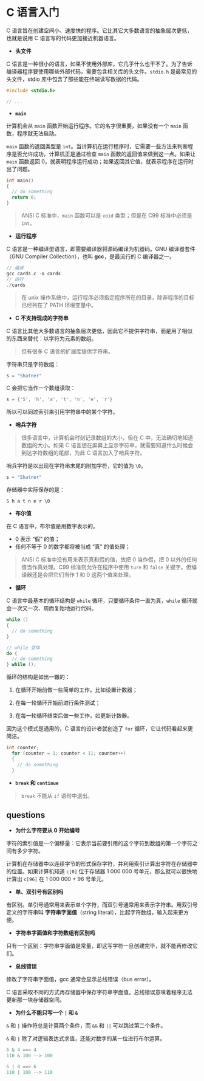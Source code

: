 # C 语言入门

C 语言旨在创建空间小、速度快的程序。它比其它大多数语言的抽象层次更低，也就是说用 C 语言写的代码更加接近机器语言。

- **头文件**

C 语言是一种很小的语言，如果不使用外部库，它几乎什么也干不了。为了告诉编译器程序要使用哪些外部代码，需要包含相关库的头文件。`stdio.h` 是最常见的头文件，stdio 库中包含了那些能在终端读写数据的代码。

```c
#include <stdio.h>

// ...
```

- **`main`**

计算机会从 `main` 函数开始运行程序。它的名字很重要，如果没有一个 `main` 函数，程序就无法启动。

`main` 函数的返回类型是 `int`。当计算机在运行程序时，它需要一些方法来判断程序是否允许成功，计算机正是通过检查 `main` 函数的返回值来做到这一点。如果让 `main` 函数返回 0，就表明程序运行成功；如果返回其它值，就表示程序在运行时出了问题。

```c
int main()
{
  // do something
  return 0;
}
```

> ANSI C 标准中，`main` 函数可以是 `void` 类型；但是在 C99 标准中必须是 `int`。

- **运行程序**

C 语言是一种编译型语言，即需要编译器将源码编译为机器码。GNU 编译器套件（GNU Compiler Collection），也叫 **gcc**，是最流行的 C 编译器之一。

```c
// 编译
gcc cards.c -o cards
// 运行
./cards
```

> 在 unix 操作系统中，运行程序必须指定程序所在的目录，除非程序的目标已经列在了 PATH 环境变量中。

- **C 不支持现成的字符串**

C 语言比其他大多数语言的抽象层次更低，因此它不提供字符串，而是用了相似的东西来替代：以字符为元素的数组。

> 但有很多 C 语言的扩展库提供字符串。

字符串只是字符数组：

```c
s = "Shatner"
```

C 会把它当作一个数组读取：

```c
s = {'S', 'h', 'a', 't', 'n', 'e', 'r'}
```

所以可以同过索引来引用字符串中的某个字符。

- **哨兵字符**

> 很多语言中，计算机会时刻记录数组的大小，但在 C 中，无法确切地知道数组的大小。如果 C 语言想在屏幕上显示字符串，就需要知道什么时候会到达字符数组的尾部，为此 C 语言加入了哨兵字符。

哨兵字符是以出现在字符串末尾的附加字符，它的值为 `\0`。

```c
s = "Shatner"
```

存储器中实际保存的是：

```
S h a t n e r \0
```

- **布尔值**

在 C 语言中，布尔值是用数字表示的。

- 0 表示 “假” 的值；
- 任何不等于 0 的数字都将被当成 “真” 的值处理；

> ANSI C 标准中没有用来表示真和假的值，故把 0 当作假，把 0 以外的任何值当作真处理。C99 标准则允许在程序中使用 `ture` 和 `false` 关键字。但编译器还是会把它们当作 1 和 0 这两个值来处理。

- **循环**

C 语言中最基本的循环结构是 `while` 循环，只要循环条件一直为真，`while` 循环就会一次又一次、周而复始地运行代码。

```c
while ()
{
  // do something
}

// while 变体
do {
  // do something
} while ();
```

循环的结构是如出一辙的：

1. 在循环开始前做一些简单的工作，比如设置计数器；
>
2. 在每一轮循环开始前进行条件测试；
>
3. 在每一轮循环结束后做一些工作，如更新计数器。

因为这个模式是通用的，C 语言的设计者就创造了 `for` 循环，它让代码看起来更简洁。

```c
int counter;
  for (counter = 1; counter < 11; counter++)
  {
    // do something
  }
```

- **`break` 和 `continue`**

> `break` 不能从 `if` 语句中退出。

## questions

- **为什么字符要从 0  开始编号**

字符的索引值是一个偏移量：它表示当前要引用的这个字符到数组的第一个字符之间有多少字符。

计算机在存储器中以连续字节的形式保存字符，并利用索引计算出字符在存储器中的位置。如果计算机知道 `c[0]` 位于存储器 1 000 000 号单元，那么就可以很快地计算出 `c[96]` 在 1 000 000 + 96 号单元。

- **单、双引号有区别吗**

有区别。单引号通常用来表示单个字符，而双引号通常用来表示字符串。用双引号定义的字符串叫 **字符串字面值**（string literal），比起字符数组，输入起来更方便。

- **字符串字面值和字符数组有区别吗**

只有一个区别：字符串字面值是常量，即这写字符一旦创建完毕，就不能再修改它们。

- **总线错误**

修改了字符串字面值，gcc 通常会显示总线错误（bus error）。

C 语言采取不同的方式再存储器中保存字符串字面值。总线错误意味着程序无法更新那一块存储器空间。

- **为什么不能只写一个 `|` 和 `&`**

`&` 和 `|` 操作符总是计算两个条件，而 `&&` 和 `||` 可以跳过第二个条件。

`&` 和 `|` 除了对逻辑表达式求值，还能对数字的某一位进行布尔运算。

```c
6 & 4 ==> 4
110 & 100 --> 100

6 | 4 ==> 6
110 | 100 --> 110
```
